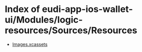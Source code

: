 # Index of eudi-app-ios-wallet-ui/Modules/logic-resources/Sources/Resources

- [Images.xcassets](/eudi-app-ios-wallet-ui/Modules/logic-resources/Sources/Resources/Images.xcassets/)